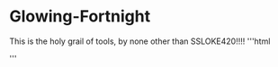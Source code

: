 # Glowing-Fortnight

This is the holy grail of tools, by none other than SSLOKE420!!!!
'''html
<title>Glowing Fortnight</title>
'''